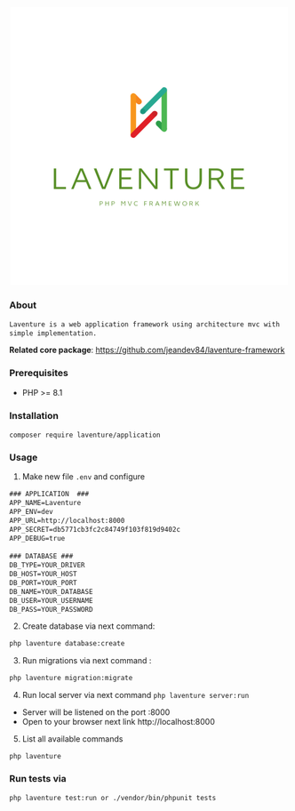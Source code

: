 <p align="center">
<a href="https://laventure.ru" target="_blank">
 <img src="./public/assets/img/logo/laventure.png" width="500">
</a>
</p>


### About
```
Laventure is a web application framework using architecture mvc with simple implementation.
```

**Related core package**: https://github.com/jeandev84/laventure-framework


### Prerequisites 
- PHP >= 8.1


### Installation
```
composer require laventure/application
```


### Usage

1. Make new file ```.env``` and configure
```
### APPLICATION  ###
APP_NAME=Laventure
APP_ENV=dev
APP_URL=http://localhost:8000
APP_SECRET=db5771cb3fc2c84749f103f819d9402c
APP_DEBUG=true

### DATABASE ###
DB_TYPE=YOUR_DRIVER
DB_HOST=YOUR_HOST
DB_PORT=YOUR_PORT
DB_NAME=YOUR_DATABASE
DB_USER=YOUR_USERNAME
DB_PASS=YOUR_PASSWORD
```

2. Create database via next command: 
```bash
php laventure database:create
```


3. Run migrations via next command : 
```bash
php laventure migration:migrate
```


4. Run local server via next command ```php laventure server:run```
- Server will be listened on the port :8000
- Open to your browser next link http://localhost:8000



5. List all available commands
```
php laventure
```



### Run tests via
```bash
php laventure test:run or ./vendor/bin/phpunit tests
```







